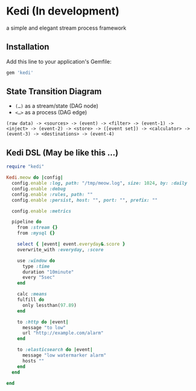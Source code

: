 # Kedi (In development)

a simple and elegant stream process framework

## Installation

Add this line to your application's Gemfile:

```ruby
gem 'kedi'
```

## State Transition Diagram

- `(…)` as a stream/state (DAG node)
- `<…>` as a process (DAG edge)

```
(raw data) -> <sources> -> (event) -> <filter> -> (event-1) -> <inject> -> (event-2) -> <store> -> ([event set]) -> <calculator> -> (event-3) -> <destinations> -> (event-4)
```

## Kedi DSL (May be like this …)

```ruby
require "kedi"

Kedi.meow do |config|
  config.enable :log, path: "/tmp/meow.log", size: 1024, by: :daily
  config.enable :debug
  config.enable :rules, path: ""
  config.enable :persist, host: "", port: "", prefix: ""

  config.enable :metrics

  pipeline do
    from :stream {}
    from :mysql {}

    select { |event| event.everyday&.score }
    overwrite_with :everyday, :score

    use :window do
      type :time
      duration "10minute"
      every "5sec"
    end

    calc :means
    fulfill do
      only lessthan(97.89)
    end

    to :http do |event|
      message "to low"
      url "http://example.com/alarm"
    end

    to :elasticsearch do |event|
      message "low watermarker alarm"
      hosts ""
    end
  end

end
```